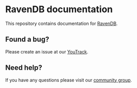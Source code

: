 # RavenDB documentation

This repository contains documentation for [RavenDB](http://ravendb.net/docs).

Found a bug?
------------
Please create an issue at our [YouTrack](http://issues.hibernatingrhinos.com/issues/RDoc).

Need help?
----------
If you have any questions please visit our [community group](http://groups.google.com/group/ravendb/).
